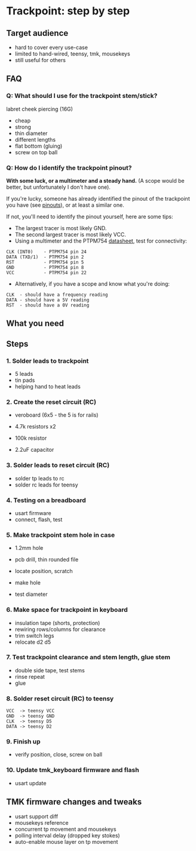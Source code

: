 # Trackpoint: step by step

## Target audience

- hard to cover every use-case
- limited to hand-wired, teensy, tmk, mousekeys
- still useful for others

## FAQ

### Q: What should I use for the trackpoint stem/stick?

labret cheek piercing (16G)

- cheap
- strong
- thin diameter
- different lengths
- flat bottom (gluing)
- screw on top ball

### Q: How do I identify the trackpoint pinout?

**With some luck, or a multimeter and a steady hand.**
(A scope would be better, but unfortunately I don't have one).

If you're lucky, someone has already identified the pinout of the
trackpoint you have (see [pinouts][pinouts]), or at least a similar one.

If not, you'll need to identify the pinout yourself, here are some tips:

- The largest tracer is most likely GND.
- The second largest tracer is most likely VCC.
- Using a multimeter and the PTPM754 [datasheet][datasheets], test for
  connectivity:

```
CLK (INT0)    - PTPM754 pin 24
DATA (TXD/1)  - PTPM754 pin 2
RST           - PTPM754 pin 5
GND           - PTPM754 pin 8
VCC           - PTPM754 pin 22
```

- Alternatively, if you have a scope and know what you're doing:

```
CLK  - should have a frequency reading
DATA - should have a 5V reading
RST  - should have a 0V reading
```

## What you need

## Steps

### 1. Solder leads to trackpoint

- 5 leads
- tin pads
- helping hand to heat leads

### 2. Create the reset circuit (RC)

- veroboard (6x5 - the 5 is for rails)

- 4.7k resistors x2
- 100k resistor
- 2.2uF capacitor

### 3. Solder leads to reset circuit (RC)

- solder tp leads to rc
- solder rc leads for teensy

### 4. Testing on a breadboard

- usart firmware
- connect, flash, test

### 5. Make trackpoint stem hole in case

- 1.2mm hole
- pcb drill, thin rounded file

- locate position, scratch
- make hole
- test diameter

### 6. Make space for trackpoint in keyboard

- insulation tape (shorts, protection)
- rewiring rows/columns for clearance
- trim switch legs
- relocate d2 d5

### 7. Test trackpoint clearance and stem length, glue stem

- double side tape, test stems
- rinse repeat
- glue

### 8. Solder reset circuit (RC) to teensy

```
VCC  -> teensy VCC
GND  -> teensy GND
CLK  -> teensy D5
DATA -> teensy D2
```

### 9. Finish up

- verify position, close, screw on ball

### 10. Update tmk_keyboard firmware and flash

- usart update

## TMK firmware changes and tweaks

- usart support diff
- mousekeys reference
- concurrent tp movement and mousekeys
- polling interval delay (dropped key stokes)
- auto-enable mouse layer on tp movement


[pinouts]: ./pinouts/
[datasheets]: ./datasheets/

